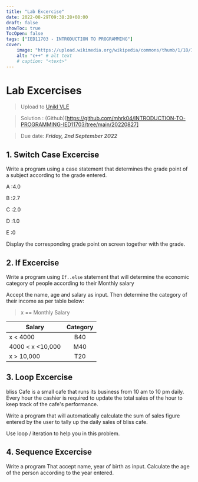 ```yaml
---
title: "Lab Excercise"
date: 2022-08-29T09:38:28+08:00
draft: false
showToc: true
TocOpen: false
tags: ["IED11703 - INTRODUCTION TO PROGRAMMING"]
cover:
    image: "https://upload.wikimedia.org/wikipedia/commons/thumb/1/18/ISO_C%2B%2B_Logo.svg/1200px-ISO_C%2B%2B_Logo.svg.png" # image path/url
    alt: "c++" # alt text
    # caption: "<text>" 
---
```


# Lab Excercises

> Upload to [Unikl VLE](https://vle.unikl.edu.my/mod/assign/view.php?id=909975)

> Solution : (Github)[https://github.com/mhrk04/INTRODUCTION-TO-PROGRAMMING-IED11703/tree/main/20220827]

> Due date: ***Friday, 2nd September 2022***

## 1. Switch Case Excercise

Write a program using a case statement that determines the grade point of a subject according to the grade entered.

A :4.0

B :2.7

C :2.0

D :1.0

E :0

Display the corresponding grade point on screen together with the grade.

## 2. If Excercise

Write a program using `If..else` statement that will determine the economic category of people according to their Monthly salary

Accept the name, age and salary as input. Then determine the category of their income as per table below:

> x == Monthly Salary

| Salary        | Category           |
| ------------- |:------------------:| 
| x < 4000	      | B40    |
|4000 < x <10,000| M40|
| x > 10,000	  | T20|

## 3. Loop Excercise

bliss Cafe is a small cafe that runs its business from 10 am to 10 pm daily. Every hour the cashier is required to update the total sales of the hour to keep track of the cafe's performance.

Write a program that will automatically calculate the sum of 
sales figure entered by the user to tally up the daily sales of bliss cafe.

Use loop / iteration to help you in this problem.

## 4. Sequence Excercise

Write a program That accept name, year of birth as input. 
Calculate the age of the person according to the year entered.
